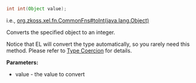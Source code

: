 ```java
int int(Object value);
```

  
i.e.,
[org.zkoss.xel.fn.CommonFns#toInt(java.lang.Object)](https://www.zkoss.org/javadoc/latest/zk/org/zkoss/xel/fn/CommonFns.html#toInt(java.lang.Object))

Converts the specified object to an integer.

Notice that EL will convert the type automatically, so you rarely need
this method. Please refer to [Type Coercion](zuml_ref/type_coercion) for
details.

**Parameters:**

- value - the value to convert


